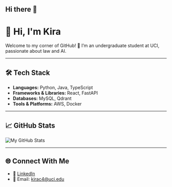 ## Hi there 👋

<!--
**kiirayc/kiirayc** is a ✨ _special_ ✨ repository because its `README.md` (this file) appears on your GitHub profile.

Here are some ideas to get you started:

- 🔭 I’m currently working on ...
- 🌱 I’m currently learning ...
- 👯 I’m looking to collaborate on ...
- 🤔 I’m looking for help with ...
- 💬 Ask me about ...
- 📫 How to reach me: ...
- 😄 Pronouns: ...
- ⚡ Fun fact: ...
-->

# 👋 Hi, I'm Kira

Welcome to my corner of GitHub! 🚀 I’m an undergraduate student at UCI, passionate about law and AI.

---

## 🛠️ Tech Stack

- **Languages:** Python, Java, TypeScript
- **Frameworks & Libraries:** React, FastAPI
- **Databases:** MySQL, Qdrant
- **Tools & Platforms:** AWS, Docker

---

## 📈 GitHub Stats

![My GitHub Stats](https://github-readme-stats.vercel.app/api?username=kiirayc&show_icons=true&theme=tokyonight)

---

## 🌐 Connect With Me

- 💼 [LinkedIn](https://linkedin.com/in/kiirayc)
- 📧 Email: kirac4@uci.edu

